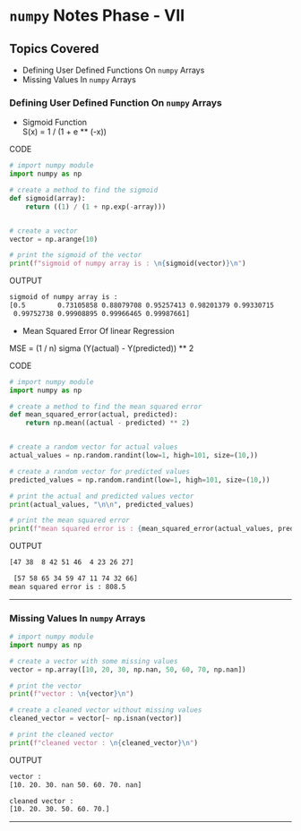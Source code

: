 # `numpy` Notes Phase - VII

## Topics Covered

- Defining User Defined Functions On `numpy` Arrays
- Missing Values In `numpy` Arrays

### Defining User Defined Function On `numpy` Arrays

- Sigmoid Function  
  S(x) = 1 / (1 + e \*\* (-x))

CODE

```python
# import numpy module
import numpy as np

# create a method to find the sigmoid
def sigmoid(array):
    return ((1) / (1 + np.exp(-array)))


# create a vector
vector = np.arange(10)

# print the sigmoid of the vector
print(f"sigmoid of numpy array is : \n{sigmoid(vector)}\n")
```

OUTPUT

```zsh
sigmoid of numpy array is :
[0.5        0.73105858 0.88079708 0.95257413 0.98201379 0.99330715
 0.99752738 0.99908895 0.99966465 0.99987661]

```

- Mean Squared Error Of linear Regression

MSE = (1 / n) sigma (Y(actual) - Y(predicted)) \*\* 2

CODE

```python
# import numpy module
import numpy as np

# create a method to find the mean squared error
def mean_squared_error(actual, predicted):
    return np.mean((actual - predicted) ** 2)


# create a random vector for actual values
actual_values = np.random.randint(low=1, high=101, size=(10,))

# create a random vector for predicted values
predicted_values = np.random.randint(low=1, high=101, size=(10,))

# print the actual and predicted values vector
print(actual_values, "\n\n", predicted_values)

# print the mean squared error
print(f"mean squared error is : {mean_squared_error(actual_values, predicted_values)}\n")
```

OUTPUT

```zsh
[47 38  8 42 51 46  4 23 26 27]

 [57 58 65 34 59 47 11 74 32 66]
mean squared error is : 808.5
```

---

### Missing Values In `numpy` Arrays

```python
# import numpy module
import numpy as np

# create a vector with some missing values
vector = np.array([10, 20, 30, np.nan, 50, 60, 70, np.nan])

# print the vector
print(f"vector : \n{vector}\n")

# create a cleaned vector without missing values
cleaned_vector = vector[~ np.isnan(vector)]

# print the cleaned vector
print(f"cleaned vector : \n{cleaned_vector}\n")
```

OUTPUT

```zsh
vector :
[10. 20. 30. nan 50. 60. 70. nan]

cleaned vector :
[10. 20. 30. 50. 60. 70.]
```

---

